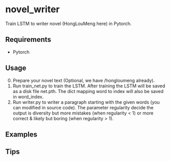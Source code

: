 # novel_writer
Train LSTM to writer novel (HongLouMeng here) in Pytorch.

## Requirements
* Pytorch

## Usage
0. Prepare your novel text (Optional, we have /hongloumeng already).
1. Run train_net.py to train the LSTM. After training the LSTM will be saved as a disk file net.pth. The dict mapping word to index will also be saved in word_index.
2. Run writer.py to writer a paragraph starting with the given words (you can modified in source code). The parameter regularity decide the output is diversity but more mistakes (when regularity < 1) or more correct & likely but boring (when regularity > 1). 

## Examples

## Tips
